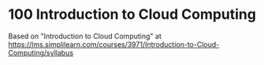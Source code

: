 # 100 Introduction to Cloud Computing

Based on "Introduction to Cloud Computing" at https://lms.simplilearn.com/courses/3971/Introduction-to-Cloud-Computing/syllabus


